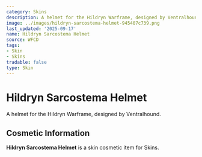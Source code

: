 ```yaml
---
category: Skins
description: A helmet for the Hildryn Warframe, designed by Ventralhound.
image: ../images/hildryn-sarcostema-helmet-945407c739.png
last_updated: '2025-09-17'
name: Hildryn Sarcostema Helmet
source: WFCD
tags:
- Skin
- Skins
tradable: false
type: Skin
---
```


# Hildryn Sarcostema Helmet

A helmet for the Hildryn Warframe, designed by Ventralhound.

## Cosmetic Information

**Hildryn Sarcostema Helmet** is a skin cosmetic item for Skins.

